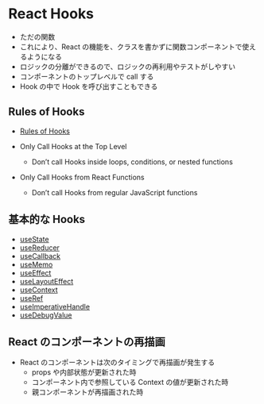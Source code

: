 # React Hooks

- ただの関数
- これにより、React の機能を、クラスを書かずに関数コンポーネントで使えるようになる
- ロジックの分離ができるので、ロジックの再利用やテストがしやすい
- コンポーネントのトップレベルで call する
- Hook の中で Hook を呼び出すこともできる

## Rules of Hooks

- [Rules of Hooks](https://reactjs.org/docs/hooks-rules.html)

- Only Call Hooks at the Top Level
  - Don’t call Hooks inside loops, conditions, or nested functions
- Only Call Hooks from React Functions
  - Don’t call Hooks from regular JavaScript functions

## 基本的な Hooks

- [useState](./useState.md)
- [useReducer](./useReducer.md)
- [useCallback](./useCallback.md)
- [useMemo](./useMemo.md)
- [useEffect](./useEffect.md)
- [useLayoutEffect](./useLayoutEffect.md)
- [useContext](./useContext.md)
- [useRef](./useRef.md)
- [useImperativeHandle](./useImperativeHandle.md)
- [useDebugValue](./useDebugValue.md)

## React のコンポーネントの再描画

- React のコンポーネントは次のタイミングで再描画が発生する
  - props や内部状態が更新された時
  - コンポーネント内で参照している Context の値が更新された時
  - 親コンポーネントが再描画された時
